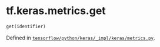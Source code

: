 <div itemscope itemtype="http://developers.google.com/ReferenceObject">
<meta itemprop="name" content="tf.keras.metrics.get" />
</div>

# tf.keras.metrics.get

``` python
get(identifier)
```



Defined in [`tensorflow/python/keras/_impl/keras/metrics.py`](https://www.tensorflow.org/code/tensorflow/python/keras/_impl/keras/metrics.py).

